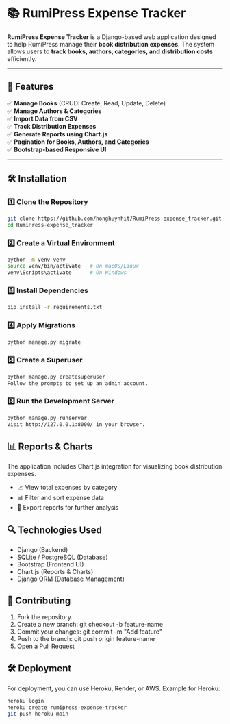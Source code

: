 # 📚 RumiPress Expense Tracker

**RumiPress Expense Tracker** is a Django-based web application designed to help RumiPress manage their **book distribution expenses**. The system allows users to **track books, authors, categories, and distribution costs** efficiently.

---

## 🚀 Features

✅ **Manage Books** (CRUD: Create, Read, Update, Delete)  
✅ **Manage Authors & Categories**  
✅ **Import Data from CSV**  
✅ **Track Distribution Expenses**  
✅ **Generate Reports using Chart.js**  
✅ **Pagination for Books, Authors, and Categories**  
✅ **Bootstrap-based Responsive UI**

---

## 🛠️ Installation

### **1️⃣ Clone the Repository**
```sh
git clone https://github.com/honghuynhit/RumiPress-expense_tracker.git
cd RumiPress-expense_tracker
```

### **2️⃣ Create a Virtual Environment**
```sh
python -m venv venv
source venv/bin/activate   # On macOS/Linux
venv\Scripts\activate      # On Windows
```

### **3️⃣ Install Dependencies**
```sh
pip install -r requirements.txt
```

### **4️⃣ Apply Migrations**
```sh
python manage.py migrate
```

### **5️⃣ Create a Superuser**
```sh
python manage.py createsuperuser
Follow the prompts to set up an admin account.
```

### **6️⃣ Run the Development Server**
```sh
python manage.py runserver
Visit http://127.0.0.1:8000/ in your browser.
```

## 📊 Reports & Charts
The application includes Chart.js integration for visualizing book distribution expenses.

- 📈 View total expenses by category
- 📊 Filter and sort expense data
- 📄 Export reports for further analysis
## 🔍 Technologies Used
- Django (Backend)
- SQLite / PostgreSQL (Database)
- Bootstrap (Frontend UI)
- Chart.js (Reports & Charts)
- Django ORM (Database Management)
## 🤝 Contributing
1. Fork the repository.
2. Create a new branch: git checkout -b feature-name
3. Commit your changes: git commit -m "Add feature"
4. Push to the branch: git push origin feature-name
5. Open a Pull Request
## 🛠️ Deployment
For deployment, you can use Heroku, Render, or AWS.
Example for Heroku:

```sh
heroku login
heroku create rumipress-expense-tracker
git push heroku main
```